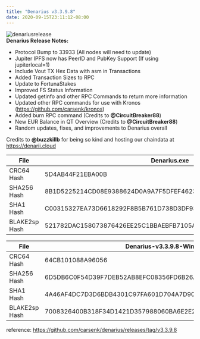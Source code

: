 ```yaml
---
title: "Denarius v3.3.9.8"
date: 2020-09-15T23:11:12-08:00
---
```

![denariusrelease](https://user-images.githubusercontent.com/10162347/92353861-6cdad080-f09e-11ea-84d7-315118a4f382.gif)  
**Denarius Release Notes:**

+ Protocol Bump to 33933 (All nodes will need to update)
+ Jupiter IPFS now has PeerID and PubKey Support (If using jupiterlocal=1)
+ Include Vout TX Hex Data with asm in Transactions
+ Added Transaction Sizes to RPC
+ Update to FortunaStakes
+ Improved FS Status Information
+ Updated getinfo and other RPC Commands to return more information
+ Updated other RPC commands for use with Kronos (https://github.com/carsenk/kronos)
+ Added burn RPC command (Credits to **@CircuitBreaker88**)
+ New EUR Balance in QT Overview (Credits to **@CircuitBreaker88**)
+ Random updates, fixes, and improvements to Denarius overall

Credits to **@buzzkillb** for being so kind and hosting our chaindata at https://denarii.cloud

| File | Denarius.exe |
| ------ | ----------- |
|CRC64 Hash | 5D4AB44F21EBA00B |
|SHA256 Hash | 8B1D5225214CD08E9388624D0A9A7F5DFEF4623F1B1B1C8EB83D7085DF6B56D1 |
|SHA1 Hash | C00315327EA73D6618292F8B5B761D738D3DF93C |
|BLAKE2sp Hash | 521782DAC158073876426EE25C1BBAEBFB7105A6E2D43DDBFCC4772814C7C544 |

| File | Denarius-v3.3.9.8-Win64.zip |
| ------ | ----------- |
|CRC64 Hash | 64CB101088A96056 |
|SHA256 Hash | 6D5DB6C0F54D39F7DEB52AB8EFC08356FD6B26A87BF3A846F3976CEFEE963E11 |
|SHA1 Hash | 4A46AF4DC7D3D6BDB4301C97FA601D704A7D90AA |
|BLAKE2sp Hash | 7008326400B318F34D1421D357988060BA6E2E27EB56D24DFC755B357F8513C6 |

reference: https://github.com/carsenk/denarius/releases/tag/v3.3.9.8  
